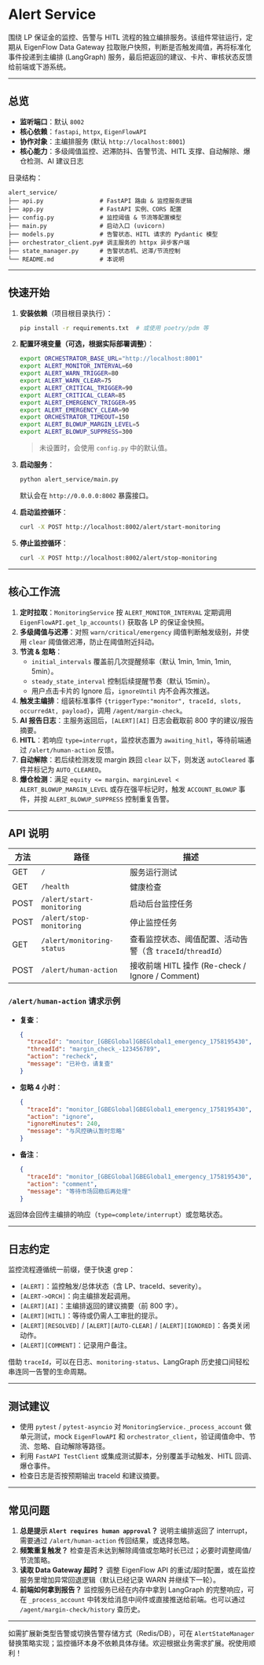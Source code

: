 # Alert Service

围绕 LP 保证金的监控、告警与 HITL 流程的独立编排服务。该组件常驻运行，定期从 EigenFlow Data Gateway 拉取账户快照，判断是否触发阈值，再将标准化事件投递到主编排 (LangGraph) 服务，最后把返回的建议、卡片、审核状态反馈给前端或下游系统。

---

## 总览

- **监听端口**：默认 `8002`
- **核心依赖**：`fastapi`, `httpx`, `EigenFlowAPI`
- **协作对象**：主编排服务 (默认 `http://localhost:8001`)
- **核心能力**：多级阈值监控、迟滞防抖、告警节流、HITL 支撑、自动解除、爆仓检测、AI 建议日志

目录结构：

```
alert_service/
├── api.py                # FastAPI 路由 & 监控服务逻辑
├── app.py                # FastAPI 实例、CORS 配置
├── config.py             # 监控阈值 & 节流等配置模型
├── main.py               # 启动入口 (uvicorn)
├── models.py             # 告警状态、HITL 请求的 Pydantic 模型
├── orchestrator_client.py# 调主服务的 httpx 异步客户端
├── state_manager.py      # 告警状态机、迟滞/节流控制
└── README.md             # 本说明
```

---

## 快速开始

1. **安装依赖**（项目根目录执行）：
   ```bash
   pip install -r requirements.txt  # 或使用 poetry/pdm 等
   ```

2. **配置环境变量（可选，根据实际部署调整）**：
   ```bash
   export ORCHESTRATOR_BASE_URL="http://localhost:8001"
   export ALERT_MONITOR_INTERVAL=60
   export ALERT_WARN_TRIGGER=80
   export ALERT_WARN_CLEAR=75
   export ALERT_CRITICAL_TRIGGER=90
   export ALERT_CRITICAL_CLEAR=85
   export ALERT_EMERGENCY_TRIGGER=95
   export ALERT_EMERGENCY_CLEAR=90
   export ORCHESTRATOR_TIMEOUT=150
   export ALERT_BLOWUP_MARGIN_LEVEL=5
   export ALERT_BLOWUP_SUPPRESS=300
   ```
   > 未设置时，会使用 `config.py` 中的默认值。

3. **启动服务**：
   ```bash
   python alert_service/main.py
   ```
   默认会在 `http://0.0.0.0:8002` 暴露接口。

4. **启动监控循环**：
   ```bash
   curl -X POST http://localhost:8002/alert/start-monitoring
   ```

5. **停止监控循环**：
   ```bash
   curl -X POST http://localhost:8002/alert/stop-monitoring
   ```

---

## 核心工作流

1. **定时拉取**：`MonitoringService` 按 `ALERT_MONITOR_INTERVAL` 定期调用 `EigenFlowAPI.get_lp_accounts()` 获取各 LP 的保证金快照。
2. **多级阈值与迟滞**：对照 `warn/critical/emergency` 阈值判断触发级别，并使用 `clear` 阈值做迟滞，防止在阈值附近抖动。
3. **节流 & 忽略**：
   - `initial_intervals` 覆盖前几次提醒频率（默认 1min, 1min, 1min, 5min）。
   - `steady_state_interval` 控制后续提醒节奏（默认 15min）。
   - 用户点击卡片的 Ignore 后，`ignoreUntil` 内不会再次推送。
4. **触发主编排**：组装标准事件 `{triggerType:"monitor", traceId, slots, occurredAt, payload}`，调用 `/agent/margin-check`。
5. **AI 报告日志**：主服务返回后，`[ALERT][AI]` 日志会截取前 800 字的建议/报告摘要。
6. **HITL**：若响应 `type=interrupt`，监控状态置为 `awaiting_hitl`，等待前端通过 `/alert/human-action` 反馈。
7. **自动解除**：若后续检测发现 margin 跌回 `clear` 以下，则发送 `autoCleared` 事件并标记为 `AUTO_CLEARED`。
8. **爆仓检测**：满足 `equity <= margin`、`marginLevel < ALERT_BLOWUP_MARGIN_LEVEL` 或存在强平标记时，触发 `ACCOUNT_BLOWUP` 事件，并按 `ALERT_BLOWUP_SUPPRESS` 控制重复告警。

---

## API 说明

| 方法 | 路径 | 描述 |
|------|------|------|
| GET  | `/` | 服务运行测试 |
| GET  | `/health` | 健康检查 |
| POST | `/alert/start-monitoring` | 启动后台监控任务 |
| POST | `/alert/stop-monitoring` | 停止监控任务 |
| GET  | `/alert/monitoring-status` | 查看监控状态、阈值配置、活动告警（含 `traceId`/`threadId`） |
| POST | `/alert/human-action` | 接收前端 HITL 操作 (Re-check / Ignore / Comment) |

### `/alert/human-action` 请求示例

- **复查**：
  ```json
  {
    "traceId": "monitor_[GBEGlobal]GBEGlobal1_emergency_1758195430",
    "threadId": "margin_check_-123456789",
    "action": "recheck",
    "message": "已补仓，请复查"
  }
  ```
- **忽略 4 小时**：
  ```json
  {
    "traceId": "monitor_[GBEGlobal]GBEGlobal1_emergency_1758195430",
    "action": "ignore",
    "ignoreMinutes": 240,
    "message": "与风控确认暂时忽略"
  }
  ```
- **备注**：
  ```json
  {
    "traceId": "monitor_[GBEGlobal]GBEGlobal1_emergency_1758195430",
    "action": "comment",
    "message": "等待市场回稳后再处理"
  }
  ```

返回体会回传主编排的响应（`type=complete/interrupt`）或忽略状态。

---

## 日志约定

监控流程遵循统一前缀，便于快速 grep：

- `[ALERT]`：监控触发/总体状态（含 LP、traceId、severity）。
- `[ALERT->ORCH]`：向主编排发起调用。
- `[ALERT][AI]`：主编排返回的建议摘要（前 800 字）。
- `[ALERT][HITL]`：等待或仍需人工审批的提示。
- `[ALERT][RESOLVED]` / `[ALERT][AUTO-CLEAR]` / `[ALERT][IGNORED]`：各类关闭动作。
- `[ALERT][COMMENT]`：记录用户备注。

借助 `traceId`，可以在日志、`monitoring-status`、LangGraph 历史接口间轻松串连同一告警的生命周期。

---

## 测试建议

- 使用 `pytest` / `pytest-asyncio` 对 `MonitoringService._process_account` 做单元测试，mock `EigenFlowAPI` 和 `orchestrator_client`，验证阈值命中、节流、忽略、自动解除等路径。
- 利用 `FastAPI TestClient` 或集成测试脚本，分别覆盖手动触发、HITL 回调、爆仓事件。
- 检查日志是否按预期输出 traceId 和建议摘要。

---

## 常见问题

1. **总是提示 `Alert requires human approval`？** 说明主编排返回了 interrupt，需要通过 `/alert/human-action` 传回结果，或选择忽略。
2. **频繁重复触发？** 检查是否未达到解除阈值或忽略时长已过；必要时调整阈值/节流策略。
3. **读取 Data Gateway 超时？** 调整 EigenFlow API 的重试/超时配置，或在监控服务里增加异常回退逻辑（默认已经记录 WARN 并继续下一轮）。
4. **前端如何拿到报告？** 监控服务已经在内存中拿到 LangGraph 的完整响应，可在 `_process_account` 中转发给消息中间件或直接推送给前端。也可以通过 `/agent/margin-check/history` 查历史。

---

如需扩展新类型告警或切换告警存储方式（Redis/DB），可在 `AlertStateManager` 替换策略实现；监控循环本身不依赖具体存储。欢迎根据业务需求扩展。祝使用顺利！
